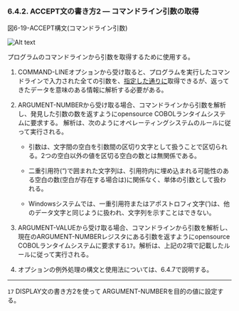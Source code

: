 ### 6.4.2. ACCEPT文の書き方2 ― コマンドライン引数の取得

図6-19-ACCEPT構文(コマンドライン引数)

![Alt text](Image/6-19.png)

プログラムのコマンドラインから引数を取得するために使用する。

1. COMMAND-LINEオプションから受け取ると、プログラムを実行したコマンドラインで入力された全ての引数を、<u>指定した通りに</u>取得できるが、返ってきたデータを意味のある情報に解析する必要がある。

2. ARGUMENT-NUMBERから受け取る場合、コマンドラインから引数を解析し、発見した引数の数を返すようにopensource COBOLランタイムシステムに要求する。 解析は、次のようにオペレーティングシステムのルールに従って実行される。

    - 引数は、文字間の空白を引数間の区切り文字として扱うことで区切られる。2つの空白以外の値を区切る空白の数とは無関係である。

    - 二重引用符(“)で囲まれた文字列は、引用符内に埋め込まれる可能性のある空白の数(空白が存在する場合は)に関係なく、単体の引数として扱われる。

    - Windowsシステムでは、一重引用符またはアポストロフィ文字(‘)は、他のデータ文字と同じように扱われ、文字列を示すことはできない。 

3. ARGUMENT-VALUEから受け取る場合、コマンドラインから引数を解析し、現在のARGUMENT-NUMBERレジスタにある引数を返すようにopensource COBOLランタイムシステムに要求する`17`。解析は、上記の2項で記載したルールに従って実行される。

4. オプションの例外処理の構文と使用法については、6.4.7で説明する。

---
`17` DISPLAY文の書き方2を使って ARGUMENT-NUMBERを目的の値に設定する。

